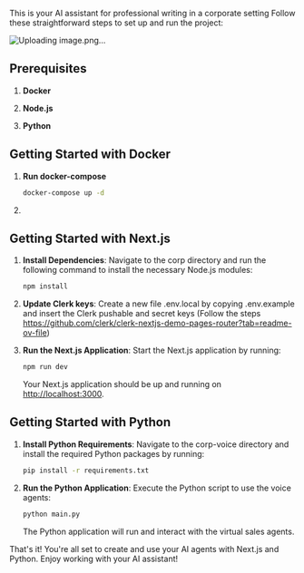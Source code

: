 This is your AI assistant for professional writing in a corporate setting Follow these straightforward steps to set up and run the project:

![Uploading image.png…]()


## Prerequisites

1. **Docker**

2. **Node.js**

3. **Python**



## Getting Started with Docker

1. **Run docker-compose**
   ```bash
   docker-compose up -d
   ```
2. 

## Getting Started with Next.js

1. **Install Dependencies**: Navigate to the corp directory and run the following command to install the necessary Node.js modules:

   ```bash
   npm install
   ```
2. **Update Clerk keys**: Create a new file .env.local by copying .env.example and insert the Clerk pushable and secret keys (Follow the steps https://github.com/clerk/clerk-nextjs-demo-pages-router?tab=readme-ov-file)
   

3. **Run the Next.js Application**: Start the Next.js application by running:

   ```bash
   npm run dev
   ```

   Your Next.js application should be up and running on [http://localhost:3000](http://localhost:3001).

## Getting Started with Python

1. **Install Python Requirements**: Navigate to the corp-voice directory and install the required Python packages by running:

   ```bash
   pip install -r requirements.txt
   ```

2. **Run the Python Application**: Execute the Python script to use the voice agents:

   ```bash
   python main.py
   ```

   The Python application will run and interact with the virtual sales agents.

That's it! You're all set to create and use your AI agents with Next.js and Python. Enjoy working with your AI assistant!
